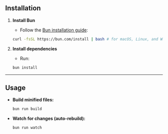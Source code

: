 ## Installation

1. **Install Bun**
   - Follow the [Bun installation guide](https://bun.com/docs/installation):
   ```sh
   curl -fsSL https://bun.com/install | bash # for macOS, Linux, and WSL
   ```

2. **Install dependencies**
   - Run:
   ```sh
   bun install
   ```

---

## Usage

- **Build minified files:**
  ```sh
  bun run build
  ```

- **Watch for changes (auto-rebuild):**
  ```sh
  bun run watch
  ```

